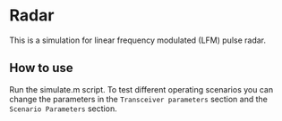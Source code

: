 # Radar

This is a simulation for linear frequency modulated (LFM) pulse radar.

## How to use
Run the simulate.m script. To test different operating scenarios you can change the parameters in the `Transceiver parameters` section and the `Scenario Parameters` section.
